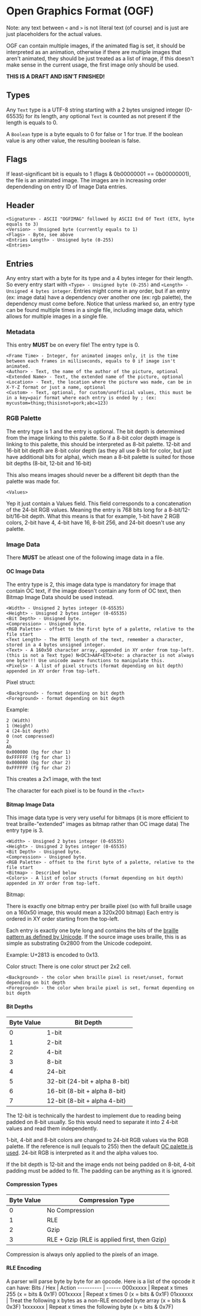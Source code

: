 # Open Graphics Format (OGF)
Note: any text between `<` and `>` is not literal text (of course) and is just are just placeholders for the actual values.

OGF can contain multiple images, if the animated flag is set, it should be interpreted as an animation, otherwise if there are
multiple images that aren't animated, they should be just treated as a list of image, if this doesn't make sense in the current usage, the first image only should be used.

**THIS IS A DRAFT AND ISN'T FINISHED!**

## Types
Any `Text` type is a UTF-8 string starting with a 2 bytes unsigned integer (0-65535) for its length, any optional `Text` is counted as not present if the length is equals to 0. 

A `Boolean` type is a byte equals to 0 for false or 1 for true. If the boolean value is any other value, the resulting boolean is false.

## Flags
If least-significant bit is equals to 1 (flags & 0b00000001 == 0b00000001), the file is an animated image. The images are in
increasing order dependending on entry ID of Image Data entries.

## Header
```
<Signature> - ASCII "OGFIMAG" followed by ASCII End Of Text (ETX, byte equals to 3)
<Version> - Unsigned byte (currently equals to 1)
<Flags> - Byte, see above
<Entries Length> - Unsigned byte (0-255)
<Entries>
```

## Entries
Any entry start with a byte for its type and a 4 bytes integer for their length.
So every entry start with `<Type> - Unsigned byte (0-255)` and `<Length> - Unsigned 4 bytes integer`.
Entries might come in any order, but if an entry (ex: image data) have a dependency over another one (ex: rgb palette), the dependency must come before.
Notice that unless marked so, an entry type can be found multiple times in a single file, including image data, which allows for multiple images in a single file.

### Metadata
This entry **MUST** be on every file!
The entry type is 0.
```
<Frame Time> - Integer, for animated images only, it is the time between each frames in milliseconds, equals to 0 if image isn't animated.
<Author> - Text, the name of the author of the picture, optional
<Extended Name> - Text, the extended name of the picture, optional
<Location> - Text, the location where the picture was made, can be in X-Y-Z format or just a name, optional
<Custom> - Text, optional, for custom/unofficial values, this must be in a key=pair format where each entry is ended by ; (ex: mycustom=thing;thisisnot=pork;abc=123)
```

### RGB Palette
The entry type is 1 and the entry is optional. The bit depth is determined from the image linking to this palette.
So if a 8-bit color depth image is linking to this palette, this should be interpreted as 8-bit palette.
12-bit and 16-bit bit depth are 8-bit color depth (as they all use 8-bit for color, but just have additional bits for alpha), which mean a 8-bit palette is suited for those bit depths (8-bit, 12-bit and 16-bit)

This also means images should never be a different bit depth than the palette was made for.
```
<Values>
```
Yep it just contain a Values field. This field corresponds to a concatenation of the 24-bit RGB values. Meaning the entry is 768 bits long for a 8-bit/12-bit/16-bit depth. What this means is that for example, 1-bit have 2 RGB colors, 2-bit have 4, 4-bit have 16, 8-bit 256, and 24-bit doesn't use any palette.

### Image Data
There **MUST** be atleast one of the following image data in a file.

#### OC Image Data
The entry type is 2, this image data type is mandatory for image that contain OC text, if the image doesn't contain any form of OC text, then Bitmap Image Data should be used instead.

```
<Width> - Unsigned 2 bytes integer (0-65535)
<Height> - Unsigned 2 bytes integer (0-65535)
<Bit Depth> - Unsigned byte.
<Compression> - Unsigned byte.
<RGB Palette> - offset to the first byte of a palette, relative to the file start
<Text Length> - The BYTE length of the text, remember a character, stored in a 4 bytes unsigned integer.
<Text> - A 160x50 character array, appended in XY order from top-left. (this is not a Text type) N<DC3>AAF<ETX>ote: a character is not always one byte!!! Use unicode aware functions to manipulate this.
<Pixels> - A list of pixel structs (format depending on bit depth) appended in XY order from top-left.
```

Pixel struct:
```
<Background> - format depending on bit depth
<Foreground> - format depending on bit depth
```

Example:
```
2 (Width)
1 (Height)
4 (24-bit depth)
0 (not compressed)
2
Ab
0x000000 (bg for char 1)
0xFFFFFF (fg for char 1)
0x000000 (bg for char 2)
0xFFFFFF (fg for char 2)
```
This creates a 2x1 image, with the text

The character for each pixel is to be found in the `<Text>`

#### Bitmap Image Data
This image data type is very very useful for bitmaps (it is more efficient to treat braille-"extended" images as bitmap rather than OC image data)
The entry type is 3.

```
<Width> - Unsigned 2 bytes integer (0-65535)
<Height> - Unsigned 2 bytes integer (0-65535)
<Bit Depth> - Unsigned byte.
<Compression> - Unsigned byte.
<RGB Palette> - offset to the first byte of a palette, relative to the file start
<Bitmap> - Described below
<Colors> - A list of color structs (format depending on bit depth) appended in XY order from top-left.
```

Bitmap:

There is exactly one bitmap entry per braille pixel (so with full braille usage on a 160x50 image, this would mean a 320x200 bitmap)
Each entry is ordered in XY order starting from the top-left.

Each entry is exactly one byte long and contains the bits of the [braille pattern as defined by Unicode](https://en.wikipedia.org/wiki/Braille_Patterns#Identifying,_naming_and_ordering). If the source image uses braille, this is as simple as substrating 0x2800 from the Unicode codepoint.

Example: U+2813 is encoded to 0x13.

Color struct:
There is one color struct per 2x2 cell.
```
<Background> - the color when braille pixel is reset/unset, format depending on bit depth
<Foreground> - the color when braile pixel is set, format depending on bit depth
```

#### Bit Depths

Byte Value | Bit Depth
---------- | ---------
0 | 1-bit
1 | 2-bit
2 | 4-bit
3 | 8-bit
4 | 24-bit
5 | 32-bit (24-bit + alpha 8-bit)
6 | 16-bit (8-bit + alpha 8-bit)
7 | 12-bit (8-bit + alpha 4-bit)

The 12-bit is technically the hardest to implement due to reading being padded on 8-bit usually. So this would need to separate it into 2 4-bit values and read them independently. 

1-bit, 4-bit and 8-bit colors are changed to 24-bit RGB values via the RGB palette. If the reference is null (equals to 255) then the default [OC palette is used](https://ocdoc.cil.li/_media/api:oc-256-color.png). 24-bit RGB is interpreted as it and the alpha values too.

If the bit depth is 12-bit and the image ends not being padded on 8-bit, 4-bit padding must be added to fit. The padding can be anything as it is ignored.

#### Compression Types
Byte Value | Compression Type
---------- | ----------------
0 | No Compression
1 | RLE
2 | Gzip
3 | RLE + Gzip (RLE is applied first, then Gzip)

Compression is always only applied to the pixels of an image.

#### RLE Encoding
A parser will parse byte by byte for an opcode.
Here is a list of the opcode it can have:
Bits / Hex | Action
---------- | ------
000xxxxx | Repeat x times 255 (x = bits & 0x1F)
001xxxxx | Repeat x times 0 (x = bits & 0x1F)
01xxxxxx | Treat the following x bytes as a non-RLE encoded byte array (x = bits & 0x3F)
1xxxxxxx |  Repeat x times the following byte (x = bits & 0x7F)
